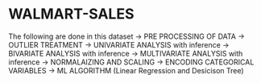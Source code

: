 # WALMART-SALES
The following are done in this dataset 
-> PRE PROCESSING OF DATA
-> OUTLIER TREATMENT
-> UNIVARIATE ANALYSIS with inference
-> BIVARIATE ANALYSIS with inference
-> MULTIVARIATE ANALYSIS with inference
-> NORMALAIZING AND SCALING
-> ENCODING CATEGORICAL VARIABLES
-> ML ALGORITHM (Linear Regression and Desicison Tree)
